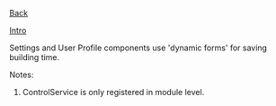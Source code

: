 [Back](../angular.md)

[Intro](https://angular.io/guide/dynamic-form)

Settings and User Profile components use 'dynamic forms' for saving building time.

Notes:
1. ControlService is only registered in module level.